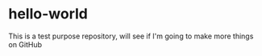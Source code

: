 # hello-world

This is a test purpose repository, will see if I'm going to make more things on GitHub
